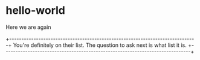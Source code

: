 # hello-world
Here we are again

+-----------------------------------------------------------------------------+
You're definitely on their list.  The question to ask next is what list it is.
+-----------------------------------------------------------------------------+
